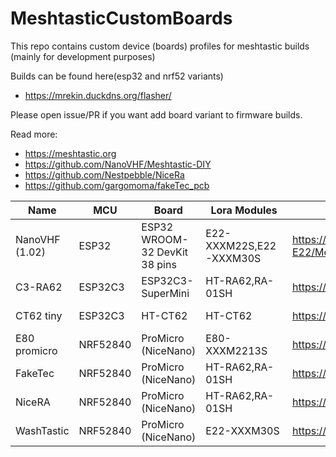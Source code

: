 # MeshtasticCustomBoards

This repo contains custom device (boards) profiles for meshtastic builds (mainly for development purposes)

Builds can be found here(esp32 and nrf52 variants)
* https://mrekin.duckdns.org/flasher/

Please open issue/PR if you want add board variant to firmware builds.

Read more:
* https://meshtastic.org
* https://github.com/NanoVHF/Meshtastic-DIY
* https://github.com/Nestpebble/NiceRa
* https://github.com/gargomoma/fakeTec_pcb


| Name           | MCU      | Board                         | Lora Modules            | Link                                                                                            | FW variant                   |
|----------------|----------|-------------------------------|-------------------------|-------------------------------------------------------------------------------------------------|------------------------------|
| NanoVHF (1.02) | ESP32    | ESP32 WROOM-32 DevKit 38 pins | E22-XXXM22S,E22-XXXM30S | https://github.com/NanoVHF/Meshtastic-DIY/tree/main/PCB/ESP-32-devkit_EBYTE-E22/Mesh-v1.02-2LCD | meshtastic-diy-v1-rxtx-ru    |
| C3-RA62        | ESP32C3  | ESP32C3-SuperMini             | HT-RA62,RA-01SH         | https://github.com/mrekin/MeshtasticCustomBoards/tree/main/firmware/variants/diy/diy_c3_ra62    | diy-c3-ra62                  |
| CT62 tiny      | ESP32C3  | HT-CT62                       | HT-CT62                 | https://github.com/mrekin/MeshtasticCustomBoards/tree/main/Gerbers/ct62_tiny                    | diy-heltec-ct62-c3-tiny-1_02 |
| E80 promicro   | NRF52840 | ProMicro (NiceNano)           | E80-XXXM2213S           |  https://github.com/mrekin/MeshtasticCustomBoards/tree/main/Gerbers/e80_promicro                                                                                               | nrf52_promicro_diy_tcxo      |
| FakeTec        | NRF52840 | ProMicro (NiceNano)           | HT-RA62,RA-01SH         | https://github.com/gargomoma/fakeTec_pcb/                                                       | nrf52_promicro_diy_tcxo      |
| NiceRA         | NRF52840 | ProMicro (NiceNano)           | HT-RA62,RA-01SH         | https://github.com/NomDeTom/NiceRa                                                              | nrf52_promicro_diy_tcxo      |
| WashTastic     | NRF52840 | ProMicro (NiceNano)           | E22-XXXM30S             | https://github.com/valzzu/meshtastic-pcbs/tree/main/WashTastic                                  | nrf52_promicro_diy_tcxo      |